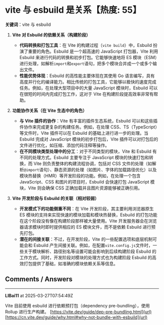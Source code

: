# vite 与 esbuild 是关系【热度: 55】

**关键词**：vite 与 esbuild

1. **Vite 对 Esbuild 的依赖关系（构建阶段）**

   - **代码转换和打包工具**：在 Vite 的构建过程（`vite build`）中，Esbuild 扮演了重要的角色。Esbuild 是一个超高速的 JavaScript 打包器，Vite 利用 Esbuild 来进行代码的转换和初步打包。它能够快速地将 ES 模块（ESM）进行处理，如解析`import`和`export`语句，把多个模块合并成一个或多个输出文件。
   - **性能优势体现**：Esbuild 的高性能主要体现在其使用 Go 语言编写，具有高度并行化的编译能力。相比传统的打包工具，它能够以极快的速度完成任务。例如，在处理大型项目中的大量 JavaScript 模块时，Esbuild 可以在很短的时间内完成打包工作，这对于 Vite 在构建阶段提高效率非常有帮助。

2. **功能协作关系（在 Vite 生态中的角色）**

   - **与 Vite 插件的协作**：Vite 有丰富的插件生态系统，Esbuild 可以和这些插件协作来完成更复杂的构建任务。例如，在处理 CSS、TS（TypeScript）等文件时，Vite 插件可以在 Esbuild 的基础上进行进一步的处理。当 Esbuild 完成对 JavaScript 模块的初步打包后，Vite 插件可以对打包后的文件进行优化，如压缩、添加代码注释等操作。
   - **在不同模块类型处理中的分工**：对于不同类型的模块，Vite 和 Esbuild 有不同的处理方式。Esbuild 主要专注于 JavaScript 模块的快速打包和转换，而 Vite 则负责整体的构建流程协调，包括对 CSS 文件的处理（如解析`@import`语句）、静态资源的处理（如图片、字体的加载路径优化）以及模块热替换（HMR）等开发阶段的功能。例如，在处理一个包含 JavaScript、CSS 和图片的项目时，Esbuild 会快速打包 JavaScript 模块，Vite 则会确保 CSS 正确加载并且图片资源能够被正确引用。

3. **Vite 开发阶段与 Esbuild 的关联（相对较弱）**
   - **开发模式下的功能侧重不同**：在 Vite 开发阶段，其主要利用浏览器原生 ES 模块的支持来实现快速的模块加载和模块热替换，Esbuild 的打包功能在这个阶段没有像在构建阶段那样被大量使用。Vite 开发服务器会在浏览器请求模块时即时提供相应的 ES 模块文件，而不是依赖 Esbuild 进行预先打包。
   - **潜在的间接关联**：不过，在开发阶段，Vite 的一些配置选项和底层机制可能会和 Esbuild 产生间接关联。例如，在配置`vite.config.js`文件时，一些关于模块解析、路径别名等设置可能会影响到后续构建阶段 Esbuild 的工作方式。同时，开发阶段对模块的处理方式也为构建阶段 Esbuild 的高效打包提供了基础，如准确的模块依赖关系等信息。


## Comments / Answers

---

**LIBai11** at 2025-03-27T07:54:49Z

Vite 目前使用 esbuild 进行依赖预打包（dependency pre-bundling），使用 Rollup 进行生产构建。
[https://vite.dev/guide/dep-pre-bundling.html](url)
[https://cn.vite.dev/guide/why.html#why-not-bundle-with-esbuild](url)